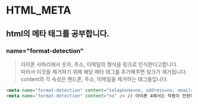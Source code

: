 # HTML_META

## html의 메타 태그를 공부합니다.

### name="format-detection"
> 아이폰 사파리에서 숫자, 주소, 이메일의 형식을 링크로 인식한다고합니다.  
> 따라서 이것을 제거하기 위해 해당 메타 태그를 추가해주면 링크가 제거됩니다.  
> content의 각 속성은 핸드폰, 주소, 이메일을 제거하는 태그들입니다.  
```html
<meta name="format-detection" content="telephone=no, address=no, email=no" />
<meta name="format-detection" content="no" /> // 아이폰 4에서는 작동이 안된다고합니다.

```
